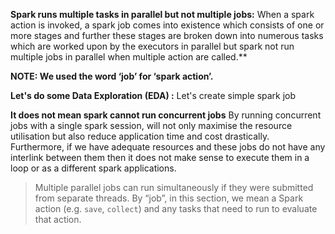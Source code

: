 

**Spark runs multiple tasks in parallel but not multiple jobs:**
When a spark action is invoked, a spark job comes into existence which consists of one or more stages and further these stages are broken down into numerous tasks which are worked upon by the executors in parallel but spark not run multiple jobs in parallel when multiple action are called.**

**NOTE: We used the word ‘job’ for ‘spark action’.**

**Let's do some Data Exploration (EDA) :** Let's create simple spark job 










**It does not mean spark cannot run concurrent jobs**
By running concurrent jobs with a single spark session, will not only maximise the resource utilisation but also reduce application time and cost drastically. Furthermore, if we have adequate resources and these jobs do not have any interlink between them then it does not make sense to execute them in a loop or as a different spark applications.







> Multiple parallel jobs can run simultaneously if they were submitted from
> separate threads. By “job”, in this section, we mean a Spark action
> (e.g. `save`, `collect`) and any tasks that need to run to evaluate
> that action.

<!--stackedit_data:
eyJoaXN0b3J5IjpbMTc5ODUyNDEyMCwxNjEwMTg3NzU1LC02MT
g1NzY3MzUsLTE4MDU2MDkwNDcsLTc0NzMwNDQwNSwtMTk2NTIw
NjYzLC0yMDg4NzQ2NjEyLC0xMDMzNTc3MTcwLDk1Mzc3MTk1OC
wzNTA2NzkzMzEsNTg3NjE2NTcsMzYyOTE1NzcxLDE0ODgzNDU4
MjAsLTQ5MzMyMzYyNSwtMTI3ODQ2Njc3LC05OTkwMzAzMjIsLT
E3MDY3MzE5OTIsOTA3ODk3NzIyLC0xMzQzNTgwMDc2LC0xODcy
NzU5NjU5XX0=
-->